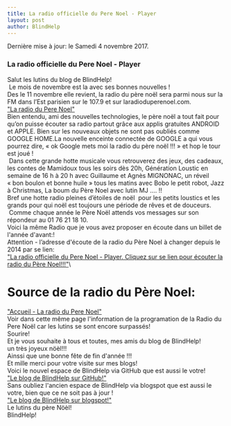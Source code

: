 ```yaml
---
title: La radio officielle du Pere Noel - Player
layout: post
author: BlindHelp
---
```


<footer>Dernière mise à jour: le Samedi 4 novembre 2017.</footer>


<audio  autoplay=autoplay  preload="auto">

 <source src="http://lasonotheque.org/UPLOAD/mp3/0313.mp3" type="audio/mp3" />
</audio>


### La radio officielle du Pere Noel - Player ###
Salut les lutins du blog de BlindHelp!               
 Le mois de novembre est la avec ses bonnes nouvelles !                    
Des le 11 novembre elle revient, la radio du père noël sera parmi nous sur la FM dans l’Est parisien sur le 107.9 et sur laradioduperenoel.com.                       
<a target="_blank" href="http://www.laradioduperenoel.com/">"La radio du Pere Noel"</a>\
Bien entendu, ami des nouvelles technologies, le père noël a tout fait pour qu’on puisse écouter sa radio partout grâce aux applis gratuites ANDROID et APPLE. Bien sur les nouveaux objets ne sont pas oubliés comme GOOGLE HOME.La nouvelle enceinte connectée de GOOGLE a qui vous pourrez dire, « ok Google mets moi la radio du père noël !!! » et hop le tour est joué !                      
 Dans cette grande hotte musicale vous retrouverez des jeux, des cadeaux, les contes de Mamidoux tous les soirs dès 20h, Génération Loustic en semaine de 16 h à 20 h avec Guillaume et Agnès MIGNONAC, un réveil  « bon boulon et bonne huile » tous les matins avec Bobo le petit robot, Jazz à Christmas, La boum du Père Noel avec lutin MJ …. !!                  
Bref une hotte radio pleines d’étoiles de noël  pour les petits loustics et les grands pour qui noël est toujours une période de rêves et de douceurs.                 
 Comme chaque année le Père Noël attends vos messages sur son répondeur au 01 76 21 18 10.                        
Voici la même Radio que je vous avez proposer en écoute dans un billet de l'année d'avant:!                     
Attention - l’adresse d'écoute de la radio du Père Noel à changer depuis le 2014 par se lien:                    
<a target="_blank" href="http://www.laradioduperenoel.com/players-1">"La radio officielle du Pere Noel - Player. Cliquez sur se lien pour écouter la radio du Père Noel!!!"</a>\

# Source de la radio du Père Noel: #
<a target="_blank" href="http://www.laradioduperenoel.com/">"Accueil - La radio du Pere Noel"</a>\
Voir dans cette même page l'information de la programation de la Radio du Pere Noël car les lutins se sont encore surpassés!                   
Sourire!                   
Et je vous souhaite à tous et toutes, mes amis du blog de BlindHelp!                
un très joyeux nöèl!!!                  
Ainssi que une bonne fête de fin d'année !!!                 
Et mille merci pour votre visite sur mes blogs!                 
Voici le nouvel espace de BlindHelp via GitHub que est aussi le votre!             
<a target="_blank" href="https://blindhelp.github.io/">"Le blog de BlindHelp sur GitHub!"</a>\
Sans oubliez l'ancien espace de BlindHelp via blogspot que est aussi le votre, bien que ce ne soit pas à jour !                          
<a target="_blank" href="http://blindhelp.blogspot.com/index.html">"Le blog de BlindHelp sur blogspot!"</a>\
Le lutins du père Nöèl!                       
BlindHelp!                         
